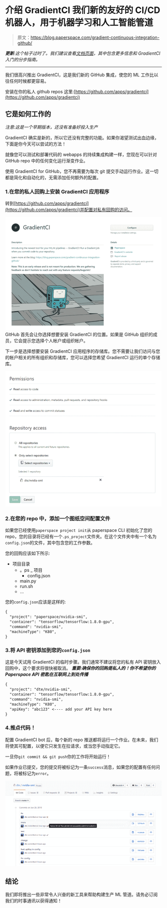 # 介绍 GradientCI 我们新的友好的 CI/CD 机器人，用于机器学习和人工智能管道

> 原文：<https://blog.paperspace.com/gradient-continuous-integration-github/>

***更新**:这个帖子过时了。我们建议查看[文档页面](https://docs.paperspace.com/gradient/projects/gradientci)，其中包含更多信息和 GradientCI 入门的分步指南。*

* * *

我们很高兴推出 GradientCI，这是我们新的 GitHub 集成，使您的 ML 工作比以往任何时候都更容易。

安装在你的私人 github repos 这里:[https://github.com/apps/gradientci](https://github.com/apps/gradientci)

## 它是如何工作的

*注意:这是一个早期版本，还没有准备好投入生产*

GradientCI 确实是新的，所以它还没有完整的功能。如果你渴望测试出血边缘，下面是你今天可以尝试的方法！

就像您可以测试和部署代码的 webapps 的持续集成构建一样，您现在可以针对 GitHub repo 中的任何变化运行渐变作业。

使用 GradientCI for GitHub，您不再需要为每次 git 提交手动运行作业。这一切都是简化和自动化的，无需添加任何额外的配置。

### 1.在您的私人回购上安装 GradientCI 应用程序

转到[https://github.com/apps/gradientci](https://github.com/apps/gradientci)并配置对私有回购的访问。

![Pasted-image-at-2018_06_28-09_05-PM](img/0c61042e4e7894350698a6836ebe4b13.png)
GitHub 首先会让你选择想要安装 GradientCI 的位置。如果是 GitHub 组织的成员，它会提示您选择个人帐户或组织帐户。

下一步是选择想要安装 GradientCI 应用程序的存储库。您不需要让我们访问与您的帐户相关的所有组织和存储库，您可以选择您希望 GradientCI 运行的单个存储库。

![Screenshot_6](img/d8ae911803f0d9dd08f6cdb1d6901af3.png)

### 2.在您的 repo 中，添加一个图纸空间配置文件

如果您已经使用`paperspace project init`从 paperspace CLI 初始化了您的 repo，您的目录将已经有一个`.ps_project`文件夹。在这个文件夹中有一个名为`config.json`的文件，其中包含您的工作参数。

您的回购应该如下所示:

*   项目目录
    *   。ps _ 项目
        *   config.json
    *   main.py
    *   run.sh
    *   ...

您的`config.json`应该是这样的:

```
{
  "project": "paperspace/nvidia-smi",
  "container": "tensorflow/tensorflow:1.8.0-gpu",
  "command": "nvidia-smi",
  "machineType": "K80",
} 
```

### 3.将 API 密钥添加到您的`config.json`

这是今天试用 GradientCI 的临时步骤。我们通常不建议将您的私有 API 密钥放入回购中，这个要求将很快被取消。 ***重要:确保你的回购是私人的！你不希望你的 Paperspace API 密匙在互联网上到处传播***

```
{
  "project": "dte/nvidia-smi",
  "container": "tensorflow/tensorflow:1.8.0-gpu",
  "command": "nvidia-smi",
  "machineType": "K80",
  "apiKey": "abc123" <---- add your API key here
} 
```

### 4.推点代码！

配置 GradientCI bot 后，每个新的 repo 推送都将运行一个作业。在未来，我们将使其可配置，以便它只发生在拉请求，或当您手动指定它。

一旦你`git commit && git push`你的工作将开始运行！

如果作业已提交，您的提交将被标记为一条`success`消息，如果您的配置有任何问题，将被标记为`error`。

![image--2-](img/b8be0d12a8ff0c15a302da6ccb71a1ec.png)

## 结论

我们即将推出一些非常令人兴奋的新工具来帮助构建生产 ML 管道。请务必订阅我们的时事通讯以获得通知！
